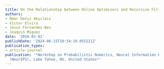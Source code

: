 ```yaml
---
title: On the Relationship between Online Optimizers and Recursive Filters
authors:
- Ömer Deniz Akyıldız
- Vı́ctor Elvira
- Jesus Fernandez-Bes
- Joaqu\ń Miguez
date: '2016-01-01'
publishDate: '2024-06-15T10:54:19.055221Z'
publication_types:
- article-journal
publication: '*Workshop on Probabilistic Numerics, Neural Information Processing Systems
  (NeurIPS), Lake Tahoe, NV, United States*'
---
```

